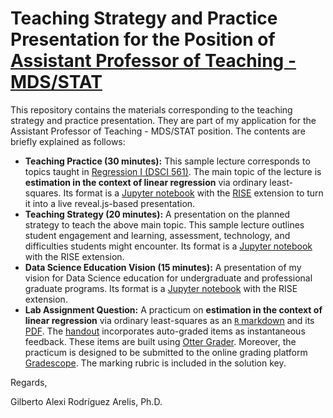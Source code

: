 # Teaching Strategy and Practice Presentation for the Position of [Assistant Professor of Teaching - MDS/STAT](https://www.stat.ubc.ca/assistant-professor-teaching-mdsstat)

This repository contains the materials corresponding to the teaching strategy and practice presentation. They are part of my application for the Assistant Professor of Teaching - MDS/STAT position. The contents are briefly explained as follows:

- **Teaching Practice (30 minutes):** This sample lecture corresponds to topics taught in [Regression I (DSCI 561)](https://ubc-mds.github.io/course-descriptions/DSCI_561_regr-1/). The main topic of the lecture is **estimation in the context of linear regression** via ordinary least-squares. Its format is a [Jupyter notebook](https://github.com/alexrod61/ubc-mds-stat-pres/blob/master/teaching-practice/OLS_estimation_teaching_practice.ipynb) with the [RISE](https://rise.readthedocs.io/en/stable/) extension to turn it into a live reveal.js-based presentation.
- **Teaching Strategy (20 minutes):** A presentation on the planned strategy to teach the above main topic. This sample lecture outlines student engagement and learning, assessment, technology, and difficulties students might encounter. Its format is a [Jupyter notebook](https://github.com/alexrod61/ubc-mds-stat-pres/blob/master/teaching-strategy/OLS_estimation_teaching_strategy.ipynb) with the RISE extension.
- **Data Science Education Vision (15 minutes):** A presentation of my vision for Data Science education for undergraduate and professional graduate programs. Its format is a [Jupyter notebook](https://github.com/alexrod61/ubc-mds-stat-pres/tree/master/DS-education-vision) with the RISE extension.
- **Lab Assignment Question:** A practicum on **estimation in the context of linear regression** via ordinary least-squares as an [`R` markdown](https://github.com/alexrod61/ubc-mds-stat-pres/blob/master/lab-assignment/solution-key/OLS_estimation.Rmd) and its [PDF](https://github.com/alexrod61/ubc-mds-stat-pres/blob/master/lab-assignment/solution-key/OLS_estimation.pdf). The [handout](https://github.com/alexrod61/ubc-mds-stat-pres/blob/master/lab-assignment/student-handout/student/OLS_estimation.Rmd) incorporates auto-graded items as instantaneous feedback. These items are built using [Otter Grader](https://otter-grader.readthedocs.io/en/latest/). Moreover, the practicum is designed to be submitted to the online grading platform [Gradescope](https://www.gradescope.com/). The marking rubric is included in the solution key.

Regards,

Gilberto Alexi Rodríguez Arelis, Ph.D.
